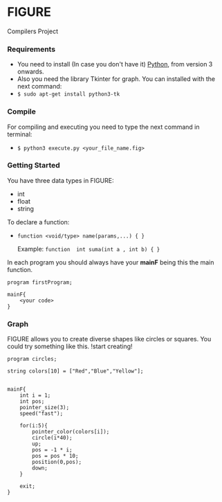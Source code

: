 # FIGURE
Compilers Project

### Requirements

- You need to install (In case you don't have it) [Python](https://www.python.org/), from version 3 onwards.
- Also you need the library Tkinter for graph. You can installed with the next command:
- `$ sudo apt-get install python3-tk `

### Compile

For compiling and executing you need to type the next command in terminal:

- `$ python3 execute.py <your_file_name.fig> `

### Getting Started
You have three data types in FIGURE:
* int
* float
* string

To declare a function:
* `function <void/type> name(params,...) { }`

	Example:
	`function  int suma(int a , int b) { }`


In each program you should always have your **mainF** being this the main function.

```
program firstProgram;

mainF{
    <your code>
}
```
### Graph

FIGURE allows you to create diverse shapes like circles or squares. You could try something like this. !start creating!

```
program circles;

string colors[10] = ["Red","Blue","Yellow"];


mainF{
    int i = 1;
    int pos;
    pointer_size(3);
    speed("fast");

    for(i:5){
        pointer_color(colors[i]);
        circle(i*40);
        up;
        pos = -1 * i;
        pos = pos * 10;
        position(0,pos);
        down;
    }

    exit;
}
```